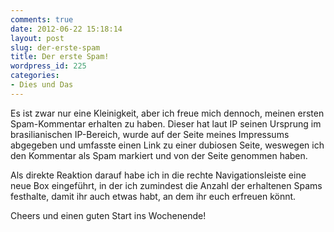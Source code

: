 ```yaml
---
comments: true
date: 2012-06-22 15:18:14
layout: post
slug: der-erste-spam
title: Der erste Spam!
wordpress_id: 225
categories:
- Dies und Das
---
```


Es ist zwar nur eine Kleinigkeit, aber ich freue mich dennoch, meinen ersten Spam-Kommentar erhalten zu haben. Dieser hat laut IP seinen Ursprung im brasilianischen IP-Bereich, wurde auf der Seite meines Impressums abgegeben und umfasste einen Link zu einer dubiosen Seite, weswegen ich den Kommentar als Spam markiert und von der Seite genommen haben.

Als direkte Reaktion darauf habe ich in die rechte Navigationsleiste eine neue Box eingeführt, in der ich zumindest die Anzahl der erhaltenen Spams festhalte, damit ihr auch etwas habt, an dem ihr euch erfreuen könnt.



Cheers und einen guten Start ins Wochenende!
